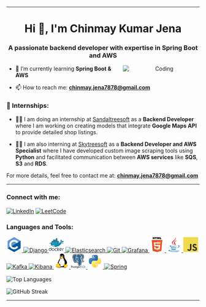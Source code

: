 
---

<h1 align="center">Hi 👋, I'm Chinmay Kumar Jena</h1>  
<h3 align="center">A passionate backend developer with expertise in Spring Boot and AWS</h3>  

<p align="center">  
<!-- <img src="https://cdn.dribbble.com/users/1162077/screenshots/3848914/programmer.gif" alt="Coding" width="200" align="right" />   -->
<img src="https://i.giphy.com/qgQUggAC3Pfv687qPC.webp" alt="Coding" width="200" align="right" />  
<!-- <img src="https://personal09.s3.ap-south-1.amazonaws.com/S_Puja/20240214_135001.jpg" alt="Coding" width="200" align="right" />   -->

</p>  

- 🌱 I’m currently learning **Spring Boot & AWS**  

- 📫 How to reach me: **chinmay.jena7878@gmail.com**  

<h3 align="left">💼 Internships:</h3>  

- 👨‍💻 I am doing an internship at [Sandaltreesoft](https://sandaltreesoft.com/about) as a <b> Backend Developer </b> where I am working on creating models that integrate <b>Google Maps API</b> to provide detailed shop listings. 

- 👨‍💻 I am also interning at [Skytreesoft](https://skytreesoft.com/ourteam) as a <b>Backend Developer and AWS Specialist</b> where I have developed custom image scraping tools using <b>Python</b> and facilitated communication between **AWS services** like <b>SQS</b>, <b>S3</b> and <b>RDS</b>.

For more details, feel free to contact me at: **chinmay.jena7878@gmail.com**

---

<h3 align="left">Connect with me:</h3>  
<p align="left">  
<a href="https://linkedin.com/in/chinmay-jena-0234642a0" target="blank"><img align="center" src="https://raw.githubusercontent.com/rahuldkjain/github-profile-readme-generator/master/src/images/icons/Social/linked-in-alt.svg" alt="LinkedIn" height="30" width="40" /></a>  
<a href="https://leetcode.com/u/9CHINmay/" target="blank"><img align="center" src="https://raw.githubusercontent.com/rahuldkjain/github-profile-readme-generator/master/src/images/icons/Social/leet-code.svg" alt="LeetCode" height="30" width="40" /></a>  
</p>  

<h3 align="left">Languages and Tools:</h3>  
<p align="left">  
<a href="https://www.cprogramming.com/" target="_blank" rel="noreferrer"> <img src="https://raw.githubusercontent.com/devicons/devicon/master/icons/c/c-original.svg" alt="C" width="40" height="40"/> </a>  
<a href="https://www.djangoproject.com/" target="_blank" rel="noreferrer"> <img src="https://cdn.worldvectorlogo.com/logos/django.svg" alt="Django" width="40" height="40"/> </a>  
<a href="https://www.docker.com/" target="_blank" rel="noreferrer"> <img src="https://raw.githubusercontent.com/devicons/devicon/master/icons/docker/docker-original-wordmark.svg" alt="Docker" width="40" height="40"/> </a>  
<a href="https://www.elastic.co" target="_blank" rel="noreferrer"> <img src="https://www.vectorlogo.zone/logos/elastic/elastic-icon.svg" alt="Elasticsearch" width="40" height="40"/> </a>  
<a href="https://git-scm.com/" target="_blank" rel="noreferrer"> <img src="https://www.vectorlogo.zone/logos/git-scm/git-scm-icon.svg" alt="Git" width="40" height="40"/> </a>  
<a href="https://grafana.com" target="_blank" rel="noreferrer"> <img src="https://www.vectorlogo.zone/logos/grafana/grafana-icon.svg" alt="Grafana" width="40" height="40"/> </a>  
<a href="https://www.w3.org/html/" target="_blank" rel="noreferrer"> <img src="https://raw.githubusercontent.com/devicons/devicon/master/icons/html5/html5-original-wordmark.svg" alt="HTML5" width="40" height="40"/> </a>  
<a href="https://www.java.com" target="_blank" rel="noreferrer"> <img src="https://raw.githubusercontent.com/devicons/devicon/master/icons/java/java-original.svg" alt="Java" width="40" height="40"/> </a>  
<a href="https://developer.mozilla.org/en-US/docs/Web/JavaScript" target="_blank" rel="noreferrer"> <img src="https://raw.githubusercontent.com/devicons/devicon/master/icons/javascript/javascript-original.svg" alt="JavaScript" width="40" height="40"/> </a>  
<a href="https://kafka.apache.org/" target="_blank" rel="noreferrer"> <img src="https://www.vectorlogo.zone/logos/apache_kafka/apache_kafka-icon.svg" alt="Kafka" width="40" height="40"/> </a>  
<a href="https://www.elastic.co/kibana" target="_blank" rel="noreferrer"> <img src="https://www.vectorlogo.zone/logos/elasticco_kibana/elasticco_kibana-icon.svg" alt="Kibana" width="40" height="40"/> </a>  
<a href="https://www.linux.org/" target="_blank" rel="noreferrer"> <img src="https://raw.githubusercontent.com/devicons/devicon/master/icons/linux/linux-original.svg" alt="Linux" width="40" height="40"/> </a>  
<a href="https://www.postgresql.org" target="_blank" rel="noreferrer"> <img src="https://raw.githubusercontent.com/devicons/devicon/master/icons/postgresql/postgresql-original-wordmark.svg" alt="PostgreSQL" width="40" height="40"/> </a>  
<a href="https://www.python.org" target="_blank" rel="noreferrer"> <img src="https://raw.githubusercontent.com/devicons/devicon/master/icons/python/python-original.svg" alt="Python" width="40" height="40"/> </a>  
<a href="https://spring.io/" target="_blank" rel="noreferrer"> <img src="https://www.vectorlogo.zone/logos/springio/springio-icon.svg" alt="Spring" width="40" height="40"/> </a>  
</p>  

<p><img align="center" src="https://github-readme-stats.vercel.app/api/top-langs?username=chinmaykujena&show_icons=true&locale=en&layout=compact" alt="Top Languages" /></p>  

<p><img align="center" src="https://github-readme-streak-stats.herokuapp.com/?user=chinmaykujena&" alt="GitHub Streak" /></p>

---
